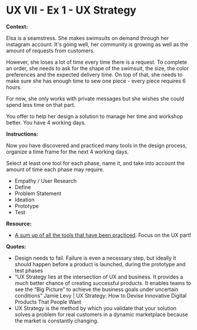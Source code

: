 # UX VII - Ex 1 - UX Strategy

**Context:** 

Elsa is a seamstress. She makes swimsuits on demand through her instagram account. It's going well, her community is growing as well as the amount of requests from customers. 

However, she loses a lot of time every time there is a request. To complete an order, she needs to ask for the shape of the swimsuit, the size, the color preferences and the expected delivery time. On top of that, she needs to make sure she has enough time to sew one piece - every piece requires 6 hours. 

For now, she only works with private messages but she wishes she could spend less time on that part. 

You offer to help her design a solution to manage her time and workshop better. You have 4 working days.

**Instructions:** 

Now you have discovered and practiced many tools in the design process, organize a time frame for the next 4 working days.

Select at least one tool for each phase, name it, and take into account the amount of time each phase may require. 

- Empathy / User Research
- Define
- Problem Statement
- Ideation
- Prototype
- Test

**Resource:** 

- [A sum up of all the tools that have been practiced](https://www.figma.com/file/x0xfoz9TaEDiAfGPFqKJcs/RECAP-UX%2FUI-Program?node-id=0%3A1). Focus on the UX part!

**Quotes:**

- Design needs to fail. Failure is even a necessary step, but ideally it should happen before a product is launched, during the prototype and test phases
- “UX Strategy lies at the intersection of UX and business. It provides a much better chance of creating successful products. It enables teams to see the “Big Picture” to achieve the business goals under uncertain conditions” Jamie Levy | UX Strategy: How to Devise Innovative Digital Products That People Want
- UX Strategy is the method by which you validate that your solution solves a problem for real customers in a dynamic marketplace because the market is constantly changing.